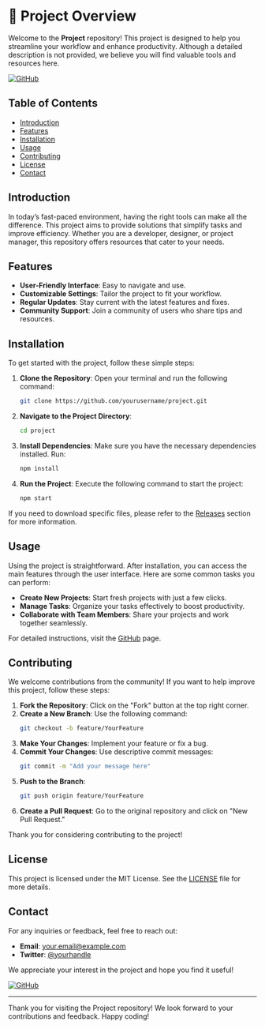 # 🚀 Project Overview

Welcome to the **Project** repository! This project is designed to help you streamline your workflow and enhance productivity. Although a detailed description is not provided, we believe you will find valuable tools and resources here.

[![GitHub](https://img.shields.io/badge/Visit_GitHub-Project-blue.svg)](https://github.com)

## Table of Contents

- [Introduction](#introduction)
- [Features](#features)
- [Installation](#installation)
- [Usage](#usage)
- [Contributing](#contributing)
- [License](#license)
- [Contact](#contact)

## Introduction

In today’s fast-paced environment, having the right tools can make all the difference. This project aims to provide solutions that simplify tasks and improve efficiency. Whether you are a developer, designer, or project manager, this repository offers resources that cater to your needs.

## Features

- **User-Friendly Interface**: Easy to navigate and use.
- **Customizable Settings**: Tailor the project to fit your workflow.
- **Regular Updates**: Stay current with the latest features and fixes.
- **Community Support**: Join a community of users who share tips and resources.

## Installation

To get started with the project, follow these simple steps:

1. **Clone the Repository**:
   Open your terminal and run the following command:
   ```bash
   git clone https://github.com/yourusername/project.git
   ```

2. **Navigate to the Project Directory**:
   ```bash
   cd project
   ```

3. **Install Dependencies**:
   Make sure you have the necessary dependencies installed. Run:
   ```bash
   npm install
   ```

4. **Run the Project**:
   Execute the following command to start the project:
   ```bash
   npm start
   ```

If you need to download specific files, please refer to the [Releases](https://github.com/yourusername/project/releases) section for more information.

## Usage

Using the project is straightforward. After installation, you can access the main features through the user interface. Here are some common tasks you can perform:

- **Create New Projects**: Start fresh projects with just a few clicks.
- **Manage Tasks**: Organize your tasks effectively to boost productivity.
- **Collaborate with Team Members**: Share your projects and work together seamlessly.

For detailed instructions, visit the [GitHub](https://github.com) page.

## Contributing

We welcome contributions from the community! If you want to help improve this project, follow these steps:

1. **Fork the Repository**: Click on the "Fork" button at the top right corner.
2. **Create a New Branch**: Use the following command:
   ```bash
   git checkout -b feature/YourFeature
   ```
3. **Make Your Changes**: Implement your feature or fix a bug.
4. **Commit Your Changes**: Use descriptive commit messages:
   ```bash
   git commit -m "Add your message here"
   ```
5. **Push to the Branch**:
   ```bash
   git push origin feature/YourFeature
   ```
6. **Create a Pull Request**: Go to the original repository and click on "New Pull Request."

Thank you for considering contributing to the project!

## License

This project is licensed under the MIT License. See the [LICENSE](LICENSE) file for more details.

## Contact

For any inquiries or feedback, feel free to reach out:

- **Email**: your.email@example.com
- **Twitter**: [@yourhandle](https://twitter.com/yourhandle)

We appreciate your interest in the project and hope you find it useful!

[![GitHub](https://img.shields.io/badge/Visit_GitHub-Project-blue.svg)](https://github.com)

---

Thank you for visiting the Project repository! We look forward to your contributions and feedback. Happy coding!